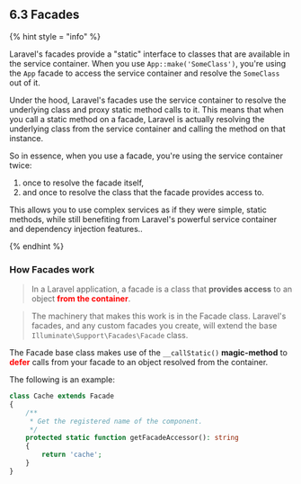 ## 6.3 Facades

{% hint style = "info" %}

Laravel's facades provide a "static" interface to classes that are available in the service container. When you use `App::make('SomeClass')`, you're using the `App` facade to access the service container and resolve the `SomeClass` out of it.

Under the hood, Laravel's facades use the service container to resolve the underlying class and proxy static method calls to it. This means that when you call a static method on a facade, Laravel is actually resolving the underlying class from the service container and calling the method on that instance.

So in essence, when you use a facade, you're using the service container twice: 

1. once to resolve the facade itself, 
2. and once to resolve the class that the facade provides access to.

This allows you to use complex services as if they were simple, static methods, while still benefiting from Laravel's powerful service container and dependency injection features..

{% endhint %}

### How Facades work

>In a Laravel application, a facade is a class that **provides access** to an object <span style="color:red;">**from the container**</span>. 

>The machinery that makes this work is in the Facade class. Laravel's facades, and any custom facades you create, will extend the base `Illuminate\Support\Facades\Facade` class.

The Facade base class makes use of the `__callStatic()` **magic-method** to <span style="color:red;">**defer**</span> calls from your facade to an object resolved from the container.

The following is an example:

```PHP
class Cache extends Facade
{
    /**
     * Get the registered name of the component.
     */
    protected static function getFacadeAccessor(): string
    {
        return 'cache';
    }
}
```

